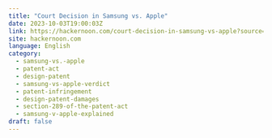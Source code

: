 ```yaml
---
title: "Court Decision in Samsung vs. Apple"
date: 2023-10-03T19:00:03Z
link: https://hackernoon.com/court-decision-in-samsung-vs-apple?source=rss&utm_medium=RSS&utm_source=news.12bit.vn
site: hackernoon.com
language: English
category:
  - samsung-vs.-apple
  - patent-act
  - design-patent
  - samsung-vs-apple-verdict
  - patent-infringement
  - design-patent-damages
  - section-289-of-the-patent-act
  - samsung-v-apple-explained
draft: false
---
```

